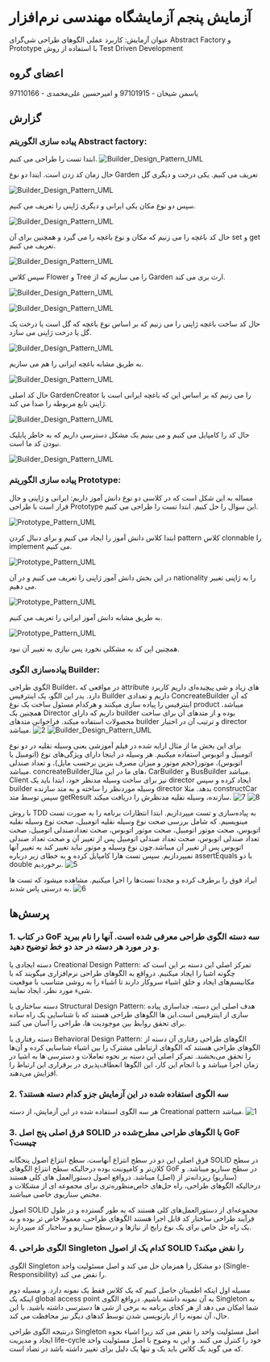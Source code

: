 <div dir=”rtl”>
 
 # آزمایش پنجم آزمایشگاه مهندسی نرم‌افزار
عنوان آزمایش:
کاربرد عملی الگوهای طراحی شی‌گرای Abstract Factory و Prototype با استفاده از روش Test Driven Development
 
 ## اعضای گروه
 یاسمن شیخان - 97101915 و امیرحسین علی‌محمدی - 97110166
 
 
## گزارش
  
### پیاده سازی الگوریتم Abstract factory:
ابتدا تست را طراحی می کنیم.
![Builder_Design_Pattern_UML](https://github.com/yasmansh/SE_LAB/blob/main/Exp5/Part1%20-%20Abstract%20Factory/Pics/Capture02.JPG)

حال زمان کد زدن است. ایتدا دو نوع Garden تعریف می کنیم. یکی درخت و دیگری گل

![Builder_Design_Pattern_UML](https://github.com/yasmansh/SE_LAB/blob/main/Exp5/Part1%20-%20Abstract%20Factory/Pics/Capture03.JPG)

سپس دو نوع مکان یکی ایرانی و دیگری ژاپنی را تعریف می کنیم.

![Builder_Design_Pattern_UML](https://github.com/yasmansh/SE_LAB/blob/main/Exp5/Part1%20-%20Abstract%20Factory/Pics/Capture04.JPG)

حال کد باغچه را می زنیم که مکان و نوع باغچه را می گیرد و همچنین برای آن set و get تعریف می کنیم.

![Builder_Design_Pattern_UML](https://github.com/yasmansh/SE_LAB/blob/main/Exp5/Part1%20-%20Abstract%20Factory/Pics/Capture08.JPG)

سپس کلاس Flower و Tree را می سازیم که از Garden ارث بری می کند.

![Builder_Design_Pattern_UML](https://github.com/yasmansh/SE_LAB/blob/main/Exp5/Part1%20-%20Abstract%20Factory/Pics/Capture09.JPG)

![Builder_Design_Pattern_UML](https://github.com/yasmansh/SE_LAB/blob/main/Exp5/Part1%20-%20Abstract%20Factory/Pics/Capture10.JPG)

حال کد ساخت باغچه ژاپنی را می زنیم که بر اساس نوع باغچه که گل است یا درخت یک گل یا درخت ژاپنی می سازد.

![Builder_Design_Pattern_UML](https://github.com/yasmansh/SE_LAB/blob/main/Exp5/Part1%20-%20Abstract%20Factory/Pics/Capture05.JPG)

به طریق مشابه باغچه ایرانی را هم می سازیم.

![Builder_Design_Pattern_UML](https://github.com/yasmansh/SE_LAB/blob/main/Exp5/Part1%20-%20Abstract%20Factory/Pics/Capture06.JPG)

حال کد اصلی GardenCreator را می زنیم که بر اساس این که باغچه ایرانی است یا ژاپنی تابع مربوطه را صدا می کند.

![Builder_Design_Pattern_UML](https://github.com/yasmansh/SE_LAB/blob/main/Exp5/Part1%20-%20Abstract%20Factory/Pics/Capture07.JPG)

حال کد را کامپایل می کنیم و می بینیم یک مشکل دسترسی داریم که به خاطر پابلیک نبودن کد ما است.

![Builder_Design_Pattern_UML](https://github.com/yasmansh/SE_LAB/blob/main/Exp5/Part1%20-%20Abstract%20Factory/Pics/Capture01.JPG)

 
 ### پیاده سازی الگوریتم Prototype: 
 
 مساله به این شکل است که در کلاسی دو نوع دانش آموز داریم: ایرانی و ژاپنی و حال قرار است با طراحی Prototype این سوال را حل کنیم.
 ابتدا تست را طراحی می کنیم.
 
 ![Prototype_Pattern_UML](https://github.com/yasmansh/SE_LAB/blob/main/Exp5/Part2%20-%20Prototype/Pics/Capture01.JPG)
 
 ابتدا کلاس دانش آموز را ایجاد می کنیم و برای دنبال کردن pattern کلاس clonnable را implement می کنیم.
 
 ![Prototype_Pattern_UML](https://github.com/yasmansh/SE_LAB/blob/main/Exp5/Part2%20-%20Prototype/Pics/Capture02.JPG)
 
 در این بخش دانش آموز ژاپنی را تعریف می کنیم و در آن nationality را به ژاپنی تغییر می دهیم.
 
 ![Prototype_Pattern_UML](https://github.com/yasmansh/SE_LAB/blob/main/Exp5/Part2%20-%20Prototype/Pics/Capture03.JPG)
 
 به طریق مشابه دانش آموز ایرانی را تعریف می کنیم.
 
 ![Prototype_Pattern_UML](https://github.com/yasmansh/SE_LAB/blob/main/Exp5/Part2%20-%20Prototype/Pics/Capture04.JPG)
 
 همچنین این کد به مشکلی نخورد پس نیازی به تغییر آن نبود.
 
 

  ### پیاده‌سازی الگوی Builder:
الگوی طراحی Builder، در مواقعی که attribute های زیاد و شی پیچیده‌ای داریم  کاربرد دارد.
یدر این الگو، یک  اینترفیس Builder داریم و تعدادی ConcreateBuilder که آن اینترفیس را پیاده سازی میکنند و هرکدام مسئول ساخت یک نوع product میباشد. همچنین یک Director داریم که دارای builder بوده و از متدهای آن برای ساخت محصولات استفاده میکند. فراخوانی متدهای builder و ترتیب آن در اختیار director میباشد.
![2](https://user-images.githubusercontent.com/45336465/206543652-8f7c7b14-ac8a-4ed4-8731-1c131349a950.png)
![Builder_Design_Pattern_UML](https://user-images.githubusercontent.com/45336465/206544038-6a96dbfa-e40c-4caf-a926-168d5cf87964.jpg)

  
برای این بخش ما از مثال ارایه شده در فیلم آموزشی یعنی وسیله نقلیه در دو نوع اتومبیل و اتوبوس استفاده میکنیم.
هر وسیله در اینجا دارای ویژگی‌های نوع (اتومبیل یا اتوبوس)، موتور(حجم موتور و میزان مصرف بنزین برحسب مایل)، و تعداد صندلی میباشد.
 concreateBuilderهای ما در این مثال، CarBuilder و BusBuilder میباشد.
 Client نیز برای ساخت وسیله مدنظر خود، ابتدا باید یک director ایجاد کرده و سپس builder وسیله موردنظر را ساخته و به  متد سازنده director بدهد. مثلا constructCar
 سپس توسط متد getResult سازنده، وسیله نقلیه مدنظرش را دریافت میکند.
 ![7](https://user-images.githubusercontent.com/45336465/206543876-300d3759-b3a5-4cc5-bbd9-4c8b63154e68.png)
![8](https://user-images.githubusercontent.com/45336465/206543945-b4b1a809-3543-4c29-adf6-df4ec90805b4.png)

  
 با روش TDD به پیاده‌سازی و تست میپردازیم.
 ابتدا انتظارات برنامه را به صورت تست مینویسیم. که شامل بررسی صحت نوع وسیله نقلیه اتومبیل، صحت نوع وسیله نقلیه اتوبوس، صحت موتور اتومبیل، صحت موتور اتوبوس، صحت تعدادصندلی اتومبیل، صحت تعداد صندلی اتوبوس، صحت تعداد صندلی اتومبیل پس از تغییر آن و صحت تعداد صندلی اتوبوس پس از تغییر آن میباشد.چون نوع وسیله و موتور نباید تغییر کند به تغییر آنها نمیپردازیم.
 سپس تست هارا کامپایل کرده و به خطای زیر درباره assertEquals با دو double برخوردیم.
![5](https://user-images.githubusercontent.com/45336465/206543734-1ed715a9-6186-4dc5-bc12-6c15af5a639a.png)

  ایراد فوق را برطرف کرده و مجددا تست‌ها را اجرا میکنیم. مشاهده میشود که تست ها به درستی پاس شدند.
![6](https://user-images.githubusercontent.com/45336465/206543804-6c5314cb-c4f2-498d-9a62-83ed23ba580f.png)


 ## پرسش‌ها
 ### 1. در کتاب GoF سه دسته الگوی طراحی معرفی شده است. آنها را نام ببرید و در مورد هر دسته در حد دو خط توضیح دهید.
 دسته ایجادی یا   Creational Design Pattern:
تمرکز اصلی این دسته بر این است که  چگونه اشیا را ایجاد میکنیم.
درواقع به الگوهای طراحی نرم‌افزاری میگویند که با مکانیسم‌های ایجاد و خلق اشیاء سروکار دارند تا اشیاء را به روشی متناسب با موقعیت شیء مورد نظر، ایجاد نمایند.

 دسته ساختاری یا Structural Design Pattern:
هدف اصلی این دسته، جداسازی پیاده سازی از اینترفیس است.این ها الگوهای طراحی هستند که با شناسایی یک راه ساده برای تحقق روابط بین موجودیت ها، طراحی را آسان می کنند.

 دسته رفتاری یا Behavioral Design Pattern:
الگوهای طراحی رفتاری آن دسته از الگوهای طراحی هستند که الگوهای ارتباطی مشترک را بین اشیاء شناسایی کرده و آن‌ها را تحقق می‌بخشند. تمرکز اصلی  این دسته بر نحوه تعاملات و  دسترسی ها به اشیا در زمان اجرا میباشد و با انجام این کار، این الگوها انعطاف‌پذیری در برقراری این ارتباط را افزایش می‌دهند.

 ### 2. سه الگوی استفاده شده در این آزمایش جزو کدام دسته هستند؟
هر سه الگوی استفاده شده در این آزمایش، از دسته Creational pattern میباشد.
![1](https://user-images.githubusercontent.com/45336465/206543508-fdae3c51-63b1-41a9-bf02-8c4f594a46fb.png)

 
 ### 3. فرق اصلی پنج اصل SOLID با الگوهای طراحی مطرح‌شده در GoF چیست؟
 
 فرق اصلی این دو در سطح انتزاع آنهاست. سطح انتزاع اصول پنجگانه SOLID در سطح کلان‌تر و کامپوننت بوده درحالیکه سطح انتزاع الگوهای GoF در سطح سناریو میباشد. و (سناریو) ریزدانه‌تر از (اصل) میباشد.
 درواقع اصول دستورالعمل های کلی هستند درحالیکه الگوهای طراحی، راه حل‌های خاص‌منظوره‌تری برای مجموعه ای از مشکلات و مختص سناریوی خاصی میباشند.
 
 اصول SOLID مجموعه‌ای از دستورالعمل‌های کلی هستند که به طور گسترده و  در طول فرآیند طراحی ساختار کد قابل اجرا هستند
 الگوهای طراحی، معمولا خاص تر بوده و به یک راه حل خاص برای یک نوع رایج از نیازها و درسطح سناریو و ساختار کد میپردازند. 
 
 
 
  ### 4. الگوی طراحی Singleton کدام یک از اصول SOLID را نقض میکند؟
  الگوی Singleton دو مشکل را همزمان حل می کند و اصل مسئولیت واحد (Single-Responsibility)  را نقض می کند.
  
  مسیله اول اینکه اطمینان حاصل کنیم که یک کلاس فقط یک نمونه دارد.  و مسیله دوم اینکه یک global access point به آن نمونه داشته باشیم. درواقع الگوی Singleton به شما امکان می دهد از هر کجای برنامه به برخی از شی ها دسترسی داشته باشید. با این حال، آن نمونه را از بازنویسی شدن توسط کدهای دیگر نیز محافظت می کند.
  
  درنتیجه الگوی طراحی Singleton اصل مسئولیت واحد را نقض می کند زیرا اشیاء نحوه ایجاد و مدیریت life-cycle خود را کنترل می کنند. و این به وضوح با اصل مسئولیت واحد که می گوید یک کلاس باید یک و تنها یک دلیل برای تغییر داشته باشد در تضاد است.
